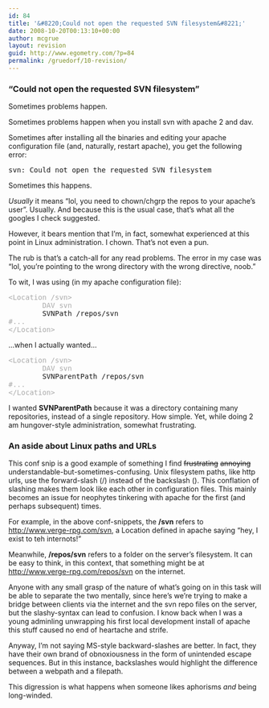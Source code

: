```yaml
---
id: 84
title: '&#8220;Could not open the requested SVN filesystem&#8221;'
date: 2008-10-20T00:13:10+00:00
author: mcgrue
layout: revision
guid: http://www.egometry.com/?p=84
permalink: /gruedorf/10-revision/
---
```

### &#8220;Could not open the requested SVN filesystem&#8221;

Sometimes problems happen.

Sometimes problems happen when you install svn with apache 2 and dav.

Sometimes after installing all the binaries and editing your apache configuration file (and, naturally, restart apache), you get the following error:

<pre>svn: Could not open the requested SVN filesystem</pre>

Sometimes this happens.

_Usually_ it means &#8220;lol, you need to chown/chgrp the repos to your apache&#8217;s user&#8221;. Usually. And because this is the usual case, that&#8217;s what all the googles I check suggested.

However, it bears mention that I&#8217;m, in fact, somewhat experienced at this point in Linux administration. I chown. That&#8217;s not even a pun.

The rub is that&#8217;s a catch-all for any read problems. The error in my case was &#8220;lol, you&#8217;re pointing to the wrong directory with the wrong directive, noob.&#8221;

To wit, I was using (in my apache configuration file):

<pre><span style="color: #AAAAAA;">&lt;Location /svn>
        DAV svn</span>
        SVNPath /repos/svn
<span style="color: #AAAAAA;">#...
&lt;/Location></span></pre>

&#8230;when I actually wanted&#8230;

<pre><span style="color: #AAAAAA;">&lt;Location /svn>
        DAV svn</span>
        SVNParentPath /repos/svn
<span style="color: #AAAAAA;">#...
&lt;/Location></span></pre>

I wanted **SVNParentPath** because it was a directory containing many repositories, instead of a single repository. How simple. Yet, while doing 2 am hungover-style administration, somewhat frustrating.

### An aside about Linux paths and URLs

This conf snip is a good example of something I find <s>frustrating</s> <s>annoying</s> understandable-but-sometimes-confusing. Unix filesystem paths, like http urls, use the forward-slash (/) instead of the backslash (). This conflation of slashing makes them look like each other in configuration files. This mainly becomes an issue for neophytes tinkering with apache for the first (and perhaps subsequent) times.

For example, in the above conf-snippets, the **/svn** refers to <a href=http://www.verge-rpg.com/svn>http://www.verge-rpg.com/svn</a>, a Location defined in apache saying &#8220;hey, I exist to teh internots!&#8221;

Meanwhile, **/repos/svn** refers to a folder on the server&#8217;s filesystem. It can be easy to think, in this context, that something might be at http://www.verge-rpg.com/repos/svn on the internet.

Anyone with any small grasp of the nature of what&#8217;s going on in this task will be able to separate the two mentally, since here&#8217;s we&#8217;re trying to make a bridge between clients via the internet and the svn repo files on the server, but the slashy-syntax can lead to confusion. I know back when I was a young adminling unwrapping his first local development install of apache this stuff caused no end of heartache and strife.

Anyway, I&#8217;m not saying MS-style backward-slashes are better. In fact, they have their own brand of obnoxiousness in the form of unintended escape sequences. But in this instance, backslashes would highlight the difference between a webpath and a filepath.

This digression is what happens when someone likes aphorisms _and_ being long-winded.
